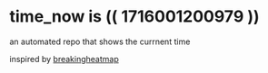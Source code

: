 # time_now is (( 1716001200979 ))

an automated repo that shows the currnent time

inspired by [breakingheatmap](https://github.com/breakingheatmap/breakingheatmap)